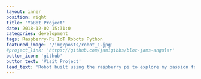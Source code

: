 ```yaml
---
layout: inner
position: right
title: 'YaBot Project'
date: 2018-12-02 15:31:0
categories: development
tags: Raspberry-Pi IoT Robots Python
featured_image: '/img/posts/robot_1.jpg'
#project_link: 'https://github.com/jamigibbs/bloc-jams-angular'
button_icon: 'github'
button_text: 'Visit Project'
lead_text: 'Robot built using the raspberry pi to explore my passion for robotics. Hardware references, build instructions as well as fritzing diagrams'
---
```

